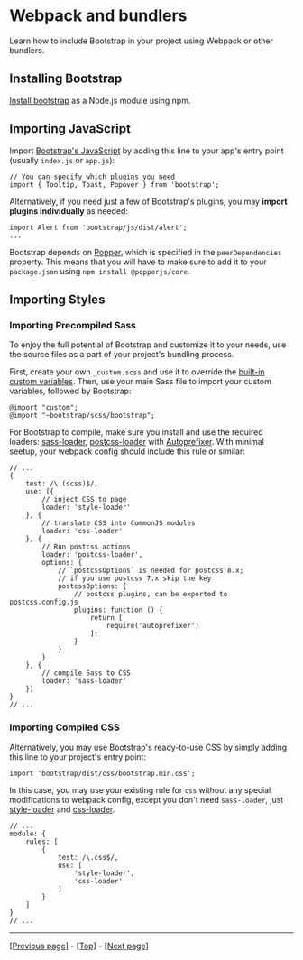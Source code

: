 # Webpack and bundlers

Learn how to include Bootstrap in your project using Webpack or other bundlers.

## Installing Bootstrap

[Install bootstrap](https://github.com/AndrewSRea/My_Learning_Port/tree/main/Bootstrap/Getting_Started/Download#npm) as a Node.js module using npm.

## Importing JavaScript

Import [Bootstrap's JavaScript](https://github.com/AndrewSRea/My_Learning_Port/tree/main/Bootstrap/Getting_Started/JavaScript#javascript) by adding this line to your app's entry point (usually `index.js` or `app.js`):
```
// You can specify which plugins you need
import { Tooltip, Toast, Popover } from 'bootstrap';
```
Alternatively, if you need just a few of Bootstrap's plugins, you may **import plugins individually** as needed:
```
import Alert from 'bootstrap/js/dist/alert';
...
```
Bootstrap depends on [Popper](https://popper.js.org/), which is specified in the `peerDependencies` property. This means that you will have to make sure to add it to your `package.json` using `npm install @popperjs/core`.

## Importing Styles

### Importing Precompiled Sass

To enjoy the full potential of Bootstrap and customize it to your needs, use the source files as a part of your project's bundling process.

First, create your own `_custom.scss` and use it to override the [built-in custom variables](https://github.com/AndrewSRea/My_Learning_Port/tree/main/Bootstrap/Customize/Sass#sass). Then, use your main Sass file to import your custom variables, followed by Bootstrap:
```
@import "custom";
@import "~bootstrap/scss/bootstrap";
```
For Bootstrap to compile, make sure you install and use the required loaders: [sass-loader](https://github.com/webpack-contrib/sass-loader), [postcss-loader](https://github.com/webpack-contrib/postcss-loader) with [Autoprefixer](https://github.com/postcss/autoprefixer#webpack). With minimal seetup, your webpack config should include this rule or similar:
```
// ...
{
    test: /\.(scss)$/,
    use: [{
        // inject CSS to page
        loader: 'style-loader'
    }, {
        // translate CSS into CommonJS modules
        loader: 'css-loader'
    }, {
        // Run postcss actions
        loader: 'postcss-loader',
        options: {
            // `postcssOptions` is needed for postcss 8.x;
            // if you use postcss 7.x skip the key
            postcssOptions: {
                // postcss plugins, can be exported to postcss.config.js
                plugins: function () {
                    return [
                        require('autoprefixer')
                    ];
                }
            }
        }
    }, {
        // compile Sass to CSS
        loader: 'sass-loader'
    }]
}
// ...
```

### Importing Compiled CSS

Alternatively, you may use Bootstrap's ready-to-use CSS by simply adding this line to your project's entry point:
```
import 'bootstrap/dist/css/bootstrap.min.css';
```
In this case, you may use your existing rule for `css` without any special modifications to webpack config, except you don't need `sass-loader`, just [style-loader](https://github.com/webpack-contrib/style-loader) and [css-loader](https://github.com/webpack-contrib/css-loader).
```
// ...
module: {
    rules: [
        {
            test: /\.css$/,
            use: [
                'style-loader',
                'css-loader'
            ]
        }
    ]
}
// ...
```

<hr>

[[Previous page]](https://github.com/AndrewSRea/My_Learning_Port/tree/main/Bootstrap/Getting_Started/Build_Tools#build-tools) - [[Top]](https://github.com/AndrewSRea/My_Learning_Port/tree/main/Bootstrap/Getting_Started/Webpack#webpack-and-bundlers) - [[Next page]](https://github.com/AndrewSRea/My_Learning_Port/tree/main/Bootstrap/Getting_Started/Parcel#parcel)